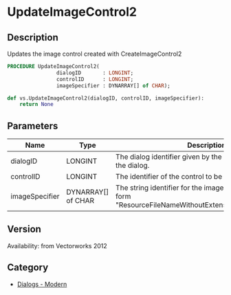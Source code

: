 # UpdateImageControl2

## Description
Updates the image control created with CreateImageControl2

```pascal
PROCEDURE UpdateImageControl2(
				dialogID       : LONGINT;
				controlID      : LONGINT;
				imageSpecifier : DYNARRAY[] of CHAR);
```

```python
def vs.UpdateImageControl2(dialogID, controlID, imageSpecifier):
    return None
```

## Parameters
|Name|Type|Description|
|---|---|---|
|dialogID|LONGINT|The dialog identifier given by the command to create the dialog.|
|controlID|LONGINT|The identifier of the control to be updated.|
|imageSpecifier|DYNARRAY[] of CHAR|The string identifier for the image. It should be of the form &quot;ResourceFileNameWithoutExtension/PathOfImageFile&quot;.|

## Version
Availability: from Vectorworks 2012

## Category
* [Dialogs - Modern](../Categories/Dialogs%20-%20Modern.md)
